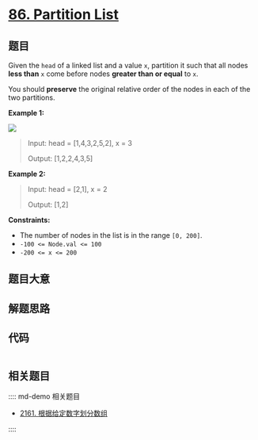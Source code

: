 # [86. Partition List](https://leetcode.com/problems/partition-list/)

## 题目

Given the `head` of a linked list and a value `x`, partition it such that all
nodes **less than** `x` come before nodes **greater than or equal** to `x`.

You should **preserve** the original relative order of the nodes in each of
the two partitions.



**Example 1:**

![](https://assets.leetcode.com/uploads/2021/01/04/partition.jpg)

> Input: head = [1,4,3,2,5,2], x = 3
> 
> Output: [1,2,2,4,3,5]

**Example 2:**

> Input: head = [2,1], x = 2
> 
> Output: [1,2]

**Constraints:**

  * The number of nodes in the list is in the range `[0, 200]`.
  * `-100 <= Node.val <= 100`
  * `-200 <= x <= 200`


## 题目大意

## 解题思路

## 代码

```javascript

```

## 相关题目

:::: md-demo 相关题目
- [2161. 根据给定数字划分数组](https://leetcode.com/problems/partition-array-according-to-given-pivot)

::::
